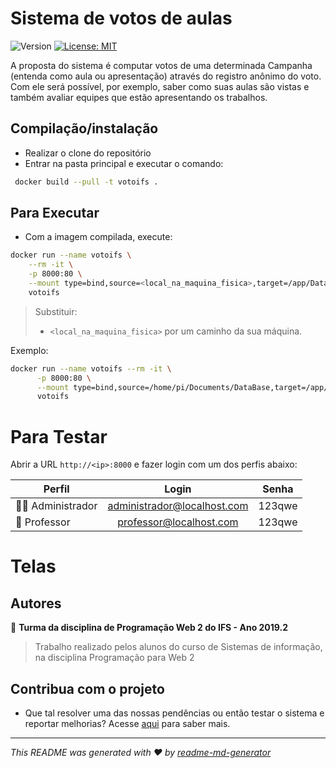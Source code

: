 # Sistema de votos de aulas

![Version](https://img.shields.io/badge/version-alpha-blue.svg?cacheSeconds=2592000)
[![License: MIT](https://img.shields.io/badge/License-MIT-yellow.svg)](#)

A proposta do sistema é computar votos de uma determinada Campanha (entenda como aula ou apresentação) através do registro anônimo do voto. Com ele será possível, por exemplo, saber como suas aulas são vistas e também avaliar equipes que estão apresentando os trabalhos.


## Compilação/instalação

- Realizar o clone do repositório
- Entrar na pasta principal e executar o comando:

```sh
 docker build --pull -t votoifs .
 ```

## Para Executar

- Com a imagem compilada, execute:

```sh
docker run --name votoifs \
    --rm -it \
    -p 8000:80 \
    --mount type=bind,source=<local_na_maquina_fisica>,target=/app/DataBase \
    votoifs
```
> Substituir:
>  - `<local_na_maquina_fisica>` por um caminho da sua máquina.

Exemplo:

```sh
docker run --name votoifs --rm -it \
      -p 8000:80 \
      --mount type=bind,source=/home/pi/Documents/DataBase,target=/app/DataBase \
      votoifs
```

# Para Testar

Abrir a URL `http://<ip>:8000` e fazer login com um dos perfis abaixo:

Perfil | Login | Senha 
-------|:-----:|:----:|
👮🏻 Administrador | administrador@localhost.com | 123qwe
👨‍ Professor | professor@localhost.com | 123qwe


# Telas




## Autores

👤 **Turma da disciplina de Programação Web 2 do IFS - Ano 2019.2**

> Trabalho realizado pelos alunos do curso de Sistemas de informação, na disciplina Programação para Web 2

## Contribua com o projeto

- Que tal resolver uma das nossas pendências ou então testar o sistema e reportar melhorias? Acesse [aqui](https://github.com/CBSIIFSLagarto/VotoIFS/issues) para saber mais.

***
_This README was generated with ❤️ by [readme-md-generator](https://github.com/kefranabg/readme-md-generator)_

